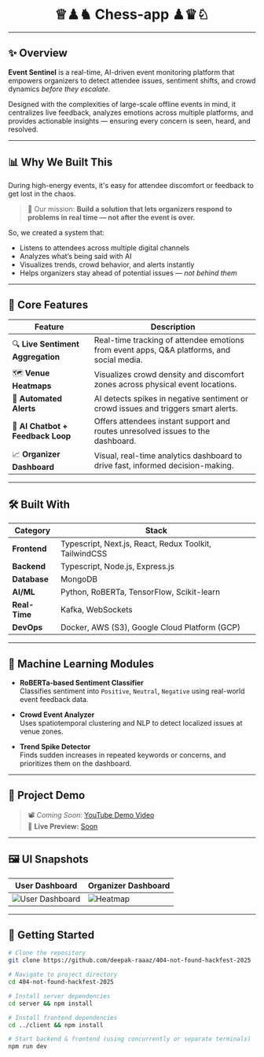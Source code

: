 
<div align="center">

<!-- <img src="https://your-logo-url-or-banner.png" width="80%" /> -->

# ♕♟♞ Chess-app ♟♛♘

</div>

---

## ✨ Overview

**Event Sentinel** is a real-time, AI-driven event monitoring platform that empowers organizers to detect attendee issues, sentiment shifts, and crowd dynamics *before they escalate*.

Designed with the complexities of large-scale offline events in mind, it centralizes live feedback, analyzes emotions across multiple platforms, and provides actionable insights — ensuring every concern is seen, heard, and resolved.

---

## 📊 Why We Built This

During high-energy events, it's easy for attendee discomfort or feedback to get lost in the chaos.

> 🎯 Our mission: **Build a solution that lets organizers respond to problems in real time — not after the event is over.**

So, we created a system that:
- Listens to attendees across multiple digital channels
- Analyzes what’s being said with AI
- Visualizes trends, crowd behavior, and alerts instantly
- Helps organizers stay ahead of potential issues — *not behind them*

---

## 🧩 Core Features

| Feature | Description |
|--------|-------------|
| 🔍 **Live Sentiment Aggregation** | Real-time tracking of attendee emotions from event apps, Q&A platforms, and social media. |
| 🗺️ **Venue Heatmaps** | Visualizes crowd density and discomfort zones across physical event locations. |
| 🚨 **Automated Alerts** | AI detects spikes in negative sentiment or crowd issues and triggers smart alerts. |
| 🤖 **AI Chatbot + Feedback Loop** | Offers attendees instant support and routes unresolved issues to the dashboard. |
| 📈 **Organizer Dashboard** | Visual, real-time analytics dashboard to drive fast, informed decision-making. |

---

## 🛠️ Built With

| Category | Stack |
|---------|--------|
| **Frontend** | Typescript, Next.js, React, Redux Toolkit, TailwindCSS |
| **Backend** | Typescript, Node.js, Express.js |
| **Database** | MongoDB |
| **AI/ML** | Python, RoBERTa, TensorFlow, Scikit-learn |
| **Real-Time** | Kafka, WebSockets |
| **DevOps** | Docker, AWS (S3), Google Cloud Platform (GCP) |

---

## 🧠 Machine Learning Modules

- **RoBERTa-based Sentiment Classifier**  
  Classifies sentiment into `Positive`, `Neutral`, `Negative` using real-world event feedback data.

- **Crowd Event Analyzer**  
  Uses spatiotemporal clustering and NLP to detect localized issues at venue zones.

- **Trend Spike Detector**  
  Finds sudden increases in repeated keywords or concerns, and prioritizes them on the dashboard.

---

## 🎥 Project Demo

> 📽️ *Coming Soon:* [YouTube Demo Video](#)  
> 🔗 **Live Preview:** [Soon](#)

---

## 🖼️ UI Snapshots

| User Dashboard | Organizer Dashboard |
|----------|--------|
| ![User Dashboard](./screenshots/user-dashboard.jpeg) | ![Heatmap](./screenshots/organizer-dashboard.jpeg) |

---

## 🚀 Getting Started

```bash
# Clone the repository
git clone https://github.com/deepak-raaaz/404-not-found-hackfest-2025

# Navigate to project directory
cd 404-not-found-hackfest-2025

# Install server dependencies
cd server && npm install

# Install frontend dependencies
cd ../client && npm install

# Start backend & frontend (using concurrently or separate terminals)
npm run dev
